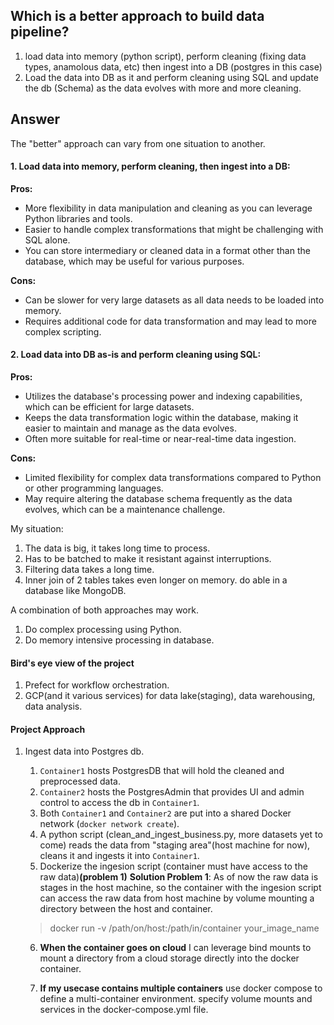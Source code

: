 ## Which is a better approach to build data pipeline?
1. load data into memory (python script), perform cleaning (fixing data types, anamolous data, etc) then ingest into a DB (postgres in this case)
2. Load the data into DB as it and perform cleaning using SQL and update the db (Schema) as the data evolves with more and more cleaning.
 
## Answer
The "better" approach can vary from one situation to another.

#### 1. Load data into memory, perform cleaning, then ingest into a DB:

**Pros:**

- More flexibility in data manipulation and cleaning as you can leverage Python libraries and tools.
- Easier to handle complex transformations that might be challenging with SQL alone.
- You can store intermediary or cleaned data in a format other than the database, which may be useful for various purposes.

**Cons:**

- Can be slower for very large datasets as all data needs to be loaded into memory.
- Requires additional code for data transformation and may lead to more complex scripting.


#### 2. Load data into DB as-is and perform cleaning using SQL:

**Pros:**

- Utilizes the database's processing power and indexing capabilities, which can be efficient for large datasets.
- Keeps the data transformation logic within the database, making it easier to maintain and manage as the data evolves.
- Often more suitable for real-time or near-real-time data ingestion.

**Cons:**

- Limited flexibility for complex data transformations compared to Python or other programming languages.
- May require altering the database schema frequently as the data evolves, which can be a maintenance challenge.

My situation:
1. The data is big, it takes long time to process.
2. Has to be batched to make it resistant against interruptions.
3. Filtering data takes a long time. 
4. Inner join of 2 tables takes even longer on memory. do able in a database like MongoDB.

A combination of both approaches may work. 
1. Do complex processing using Python.
2. Do memory intensive processing in database.


#### Bird's eye view of the project

1. Prefect for workflow orchestration.
2. GCP(and it various services) for data lake(staging), data warehousing, data analysis.

#### Project Approach
1. Ingest data into Postgres db.
   1. `Container1` hosts PostgresDB that will hold the cleaned and preprocessed data.
   2. `Container2` hosts the PostgresAdmin that provides UI and admin control to access the db in `Container1`.
   3. Both `Container1` and `Container2` are put into a shared Docker network (`docker network create`).
   4. A python script (clean_and_ingest_business.py, more datasets yet to come) reads the data from "staging area"(host machine for now), cleans it and ingests it into `Container1`.
   5. Dockerize the ingesion script (container must have access to the raw data)**(problem 1)**
   **Solution Problem 1**: As of now the raw data is stages in the host machine, so the container with the ingesion script can access the raw data from host machine by volume mounting a directory between the host and container.
   > docker run -v /path/on/host:/path/in/container your_image_name

   
   6. **When the container goes on cloud** I can leverage bind mounts to mount a directory from a cloud storage directly into the docker container.

   7. **If my usecase contains multiple containers** use docker compose to define a multi-container environment. specify volume mounts and services in the docker-compose.yml file. 

